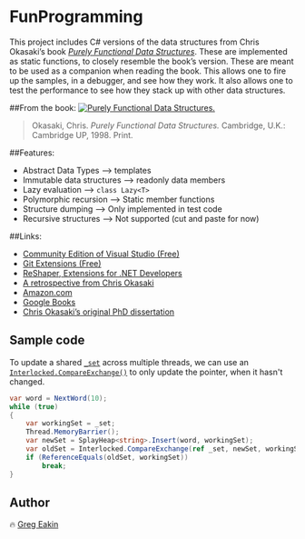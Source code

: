 # FunProgramming
This project includes C# versions of the data structures from Chris Okasaki’s book [*Purely Functional Data Structures*](http://www.cambridge.org/catalogue/catalogue.asp?isbn=0521663504").
These are implemented as static functions, to closely resemble the book’s version.
These are meant to be used as a companion when reading the book. This allows one to fire up the samples, in a debugger, and see how they work. 
It also allows one to test the performance to see how they stack up with other data structures.

##From the book:
[![Purely Functional Data Structures.](http://gdbtech.info/wp-content/uploads/2016/11/pfds-180x245.jpg)](http://gdbtech.info/purely-functional-data-structures-in-csharp)
>Okasaki, Chris. *Purely Functional Data Structures.* 
>Cambridge, U.K.: Cambridge UP, 1998. Print.

##Features:
- Abstract Data Types --&gt; templates
- Immutable data structures --&gt; readonly data members
- Lazy evaluation --&gt; `class Lazy<T>`
- Polymorphic recursion --&gt; Static member functions
- Structure dumping --&gt; Only implemented in test code
- Recursive structures --&gt; Not supported (cut and paste for now)

##Links:
- [Community Edition of Visual Studio (Free)](https://www.visualstudio.com/vs/community/)
- [Git Extensions (Free)](http://gitextensions.github.io/)
- [ReShaper, Extensions for .NET Developers](https://www.jetbrains.com/resharper/)
- [A retrospective from Chris Okasaki](http://okasaki.blogspot.com/2008/02/ten-years-of-purely-functional-data.html)
- [Amazon.com](https://www.amazon.com/Purely-Functional-Structures-Chris-Okasaki/dp/0521663504/)
- [Google Books](https://books.google.com/books?id=SxPzSTcTalAC)
- [Chris Okasaki’s original PhD dissertation](http://www.cs.cmu.edu/~rwh/theses/okasaki.pdf)

## Sample code
To update a shared [`_set`](FunProgLib/heap/SplayHeap.cs) across multiple threads, 
we can use an [`Interlocked.CompareExchange()`](https://msdn.microsoft.com/en-us/library/system.threading.interlocked.exchange) 
to only update the pointer, when it hasn't changed.
```C#
var word = NextWord(10);
while (true)
{
    var workingSet = _set;
    Thread.MemoryBarrier();
    var newSet = SplayHeap<string>.Insert(word, workingSet);
    var oldSet = Interlocked.CompareExchange(ref _set, newSet, workingSet);
    if (ReferenceEquals(oldSet, workingSet))
        break;
}
```

## Author
:fire: [Greg Eakin](https://www.linkedin.com/in/gregeakin)

